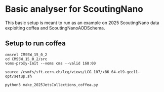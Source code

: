 # Basic analyser for ScoutingNano

This basic setup is meant to run as an example on 2025 ScoutingNano data exploiting coffea and ScoutingNanoAODSchema.

## Setup to run coffea
```
cmsrel CMSSW_15_0_2
cd CMSSW_15_0_2/src
voms-proxy-init --voms cms --valid 168:00

source /cvmfs/sft.cern.ch/lcg/views/LCG_107/x86_64-el9-gcc11-opt/setup.sh

python3 make_2025JetsCollections_coffea.py
```